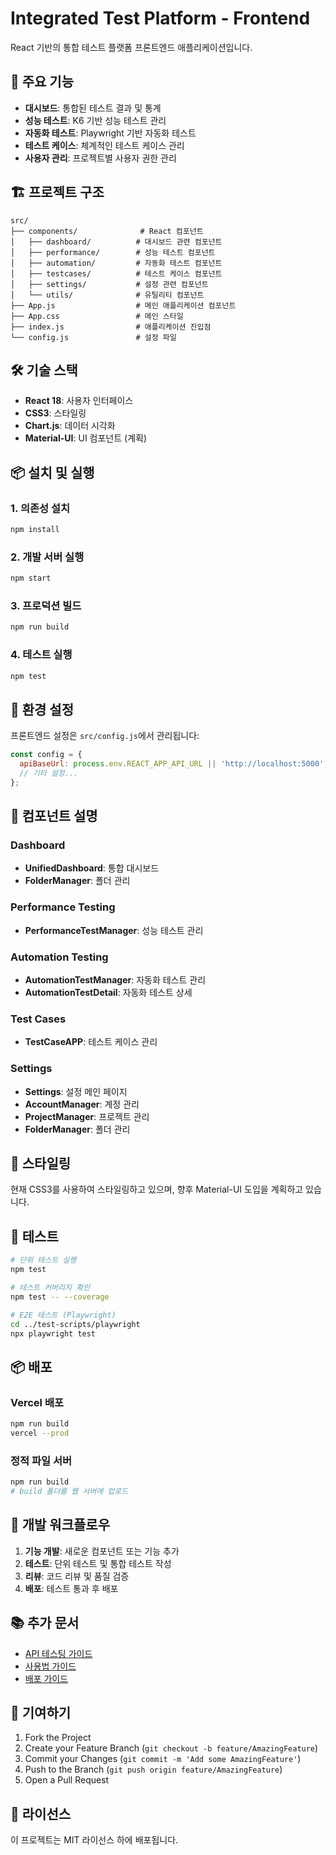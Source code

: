 # Integrated Test Platform - Frontend

React 기반의 통합 테스트 플랫폼 프론트엔드 애플리케이션입니다.

## 🚀 주요 기능

- **대시보드**: 통합된 테스트 결과 및 통계
- **성능 테스트**: K6 기반 성능 테스트 관리
- **자동화 테스트**: Playwright 기반 자동화 테스트
- **테스트 케이스**: 체계적인 테스트 케이스 관리
- **사용자 관리**: 프로젝트별 사용자 권한 관리

## 🏗️ 프로젝트 구조

```
src/
├── components/              # React 컴포넌트
│   ├── dashboard/          # 대시보드 관련 컴포넌트
│   ├── performance/        # 성능 테스트 컴포넌트
│   ├── automation/         # 자동화 테스트 컴포넌트
│   ├── testcases/          # 테스트 케이스 컴포넌트
│   ├── settings/           # 설정 관련 컴포넌트
│   └── utils/              # 유틸리티 컴포넌트
├── App.js                  # 메인 애플리케이션 컴포넌트
├── App.css                 # 메인 스타일
├── index.js                # 애플리케이션 진입점
└── config.js               # 설정 파일
```

## 🛠️ 기술 스택

- **React 18**: 사용자 인터페이스
- **CSS3**: 스타일링
- **Chart.js**: 데이터 시각화
- **Material-UI**: UI 컴포넌트 (계획)

## 📦 설치 및 실행

### 1. 의존성 설치
```bash
npm install
```

### 2. 개발 서버 실행
```bash
npm start
```

### 3. 프로덕션 빌드
```bash
npm run build
```

### 4. 테스트 실행
```bash
npm test
```

## 🔧 환경 설정

프론트엔드 설정은 `src/config.js`에서 관리됩니다:

```javascript
const config = {
  apiBaseUrl: process.env.REACT_APP_API_URL || 'http://localhost:5000',
  // 기타 설정...
};
```

## 📱 컴포넌트 설명

### Dashboard
- **UnifiedDashboard**: 통합 대시보드
- **FolderManager**: 폴더 관리

### Performance Testing
- **PerformanceTestManager**: 성능 테스트 관리

### Automation Testing
- **AutomationTestManager**: 자동화 테스트 관리
- **AutomationTestDetail**: 자동화 테스트 상세

### Test Cases
- **TestCaseAPP**: 테스트 케이스 관리

### Settings
- **Settings**: 설정 메인 페이지
- **AccountManager**: 계정 관리
- **ProjectManager**: 프로젝트 관리
- **FolderManager**: 폴더 관리

## 🎨 스타일링

현재 CSS3를 사용하여 스타일링하고 있으며, 향후 Material-UI 도입을 계획하고 있습니다.

## 🧪 테스트

```bash
# 단위 테스트 실행
npm test

# 테스트 커버리지 확인
npm test -- --coverage

# E2E 테스트 (Playwright)
cd ../test-scripts/playwright
npx playwright test
```

## 📦 배포

### Vercel 배포
```bash
npm run build
vercel --prod
```

### 정적 파일 서버
```bash
npm run build
# build 폴더를 웹 서버에 업로드
```

## 🔄 개발 워크플로우

1. **기능 개발**: 새로운 컴포넌트 또는 기능 추가
2. **테스트**: 단위 테스트 및 통합 테스트 작성
3. **리뷰**: 코드 리뷰 및 품질 검증
4. **배포**: 테스트 통과 후 배포

## 📚 추가 문서

- [API 테스팅 가이드](../API_TESTING_GUIDE.md)
- [사용법 가이드](../docs/USAGE.md)
- [배포 가이드](../docs/DEPLOYMENT_SUCCESS.md)

## 🤝 기여하기

1. Fork the Project
2. Create your Feature Branch (`git checkout -b feature/AmazingFeature`)
3. Commit your Changes (`git commit -m 'Add some AmazingFeature'`)
4. Push to the Branch (`git push origin feature/AmazingFeature`)
5. Open a Pull Request

## 📄 라이선스

이 프로젝트는 MIT 라이선스 하에 배포됩니다.
